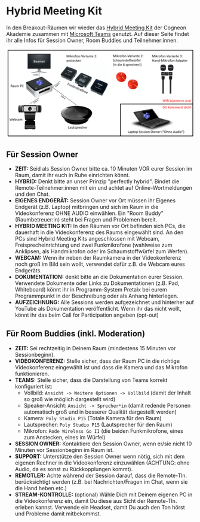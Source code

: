 # Hybrid Meeting Kit

In den Breakout-Räumen wir wieder das [Hybrid Meeting Kit](https://wiki.cogneon.de/hmk) der Cogneon Akademie zusammen mit [Microsoft Teams](https://wiki.cogneon.de/teams) genutzt. Auf dieser Seite findet ihr alle Infos für Session Owner, Room Buddies und Teilnehmer:innen.

![](img/cogneon-hmk.png)

## Für Session Owner
- **ZEIT:** Seid als Session Owner bitte ca. 10 Minuten VOR eurer Session im Raum, damit ihr euch in Ruhe einrichten könnt.
- **HYBRID:** Denkt bitte an unser Prinzip "perfectly hybrid". Bindet die Remote-Teilnehmer:innen mit ein und achtet auf Online-Wortmeldungen und den Chat.
- **EIGENES ENDGERÄT:** Session Owner vor Ort müssen ihr Eigenes Endgerät (z.B. Laptop) mitbringen und sich im Raum in die Videokonferenz OHNE AUDIO einwählen. Ein "Room Buddy" (Raumbetreuer:in) steht bei Fragen und Problemen bereit.
- **HYBRID MEETING KIT:** In den Räumen vor Ort befinden sich PCs, die dauerhaft in die Videokonferenz des Raums eingewählt sind. An den PCs sind Hybrid Meeting Kits angeschlossen mit Webcam, Freisprecheinrichtung und zwei Funkmikrofone (wahlweise zum Anklipsen, als Handmikrofon oder im Schaumstoffwürfel zum Werfen).
- **WEBCAM:** Wenn ihr neben der Raumkamera in der Videokonferenz noch groß im Bild sein wollt, verwendet dafür z.B. die Webcam eures Endgeräts.
- **DOKUMENTATION:** denkt bitte an die Dokumentation eurer Session. Verwendete Dokumente oder Links zu Dokumentationen (z.B. Pad, Whiteboard) könnt ihr in Programm-System Pretalx bei eurem Programmpunkt in der Beschreibung oder als Anhang hinterlegen.
- **AUFZEICHNUNG:** Alle Sessions werden aufgezeichnet und hinterher auf YouTube als Dokumentation veröffentlicht. Wenn ihr das nicht wollt, könnt ihr das beim Call for Participation angeben (opt-out)

## Für Room Buddies (inkl. Moderation)
- **ZEIT:** Sei rechtzeitig in Deinem Raum (mindestens 15 Minuten vor Sessionbeginn).
- **VIDEOKONFERENZ:** Stelle sicher, dass der Raum PC in die richtige Videokonferenz eingewählt ist und dass die Kamera und das Mikrofon funktionieren.
- **TEAMS:** Stelle sicher, dass die Darstellung von Teams korrekt konfiguriert ist:
    - Vollbild: ```Ansicht -> Weitere Optionen -> Vollbild``` (damit der Inhalt so groß wie möglich dargestellt wird)
    - Speaker-Ansicht: ```Ansicht -> Sprecher*in``` (damit redende Personen automatisch groß und in besserer Qualität dargestellt werden)
    - Kamera: ```Poly Studio P15``` (Totale Kamera für den Raum)
    - Lautsprecher: ```Poly Studio P15``` (Lautsprecher für den Raum)
    - Mikrofon: ```Rode Wireless Go II``` (die beiden Funkmikrofone, eines zum Anstecken, eines im Würfel)
- **SESSION OWNER:** Kontaktiere den Session Owner, wenn er/sie nicht 10 Minuten vor Sessionbeginn im Raum ist.
- **SUPPORT:** Unterstütze den Session Owner wenn nötig, sich mit dem eigenen Rechner in die Videokonferenz einzuwählen (ACHTUNG: ohne Audio, da es sonst zu Rückkopplungen kommt).
- **REMOTLER:** Achte während der Session darauf, dass die Remote-Tln. berücksichtigt werden (z.B. bei Nachrichten/Fragen im Chat, wenn sie die Hand heben etc.)
- **STREAM-KONTROLLE:** (optional) Wähle Dich mit Deinem eigenen PC in die Videokonferenz ein, damit Du diese aus Sicht der Remote-Tln. erleben kannst. Verwende ein Headset, damit Du auch den Ton hörst und Probleme damit mitbekommst.